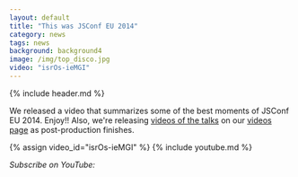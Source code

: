 ```yaml
---
layout: default
title: "This was JSConf EU 2014"
category: news
tags: news
background: background4
image: /img/top_disco.jpg
video: "isrOs-ieMGI"
---
```


{% include header.md %}

We released a video that summarizes some of the best moments of JSConf EU 2014. Enjoy!!
Also, we're releasing [videos of the talks](/videos/) on our [videos page](/videos/) as post-production finishes.

{% assign video_id="isrOs-ieMGI" %}
{% include youtube.md %}

*Subscribe on YouTube:*

<div class="g-ytsubscribe" data-channel="jsconfeu" data-layout="full" style="height:48px;">
</div>

